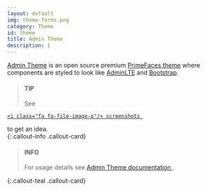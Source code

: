 ```yaml
---
layout: default
img: theme-forms.png
category: Theme
id: theme
title: Admin Theme
description: |
---
```


[Admin Theme](https://github.com/adminfaces/admin-theme) is an open source premium [PrimeFaces theme](http://primefaces.org/themes) where components are styled to look like [AdminLTE](https://almsaeedstudio.com/themes/AdminLTE/index2.html) and [Bootstrap](http://getbootstrap.com/).

> <h4> <i class="fa fa-lightbulb-o"> </i> TIP</h4> See <a href="/site/_pages/theme-screenshots" target="_blank">
	<i class="fa fa-file-image-o"/> screenshots	
</a> to get an idea.  
{:.callout-info .callout-card}

> <h4> <i class="glyphicon glyphicon-info-sign"> </i> INFO</h4> For usage details see <a href="/site/docs/latest/index.html#admin_theme">Admin Theme documentation <i class="fa fa-book"></i></a>.
{:.callout-teal .callout-card}

